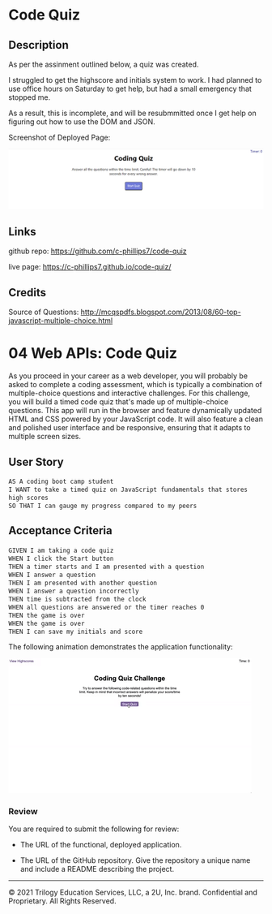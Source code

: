 # Code Quiz

## Description

As per the assinment outlined below, a quiz was created.

I struggled to get the highscore and initials system to work. I had planned to use office hours on Saturday to get help, but had a small emergency that stopped me.

As a result, this is incomplete, and will be resubmmitted once I get help on figuring out how to use the DOM and JSON.

Screenshot of Deployed Page:

![Screenshot](https://github.com/c-phillips7/code-quiz/blob/master/Assets/Screenshot.png?raw=true)
 
## Links 

github repo:
https://github.com/c-phillips7/code-quiz

live page:
https://c-phillips7.github.io/code-quiz/


## Credits

Source of Questions:
http://mcqspdfs.blogspot.com/2013/08/60-top-javascript-multiple-choice.html

# 04 Web APIs: Code Quiz

As you proceed in your career as a web developer, you will probably be asked to complete a coding assessment, which is typically a combination of multiple-choice questions and interactive challenges. For this challenge, you will build a timed code quiz that's made up of multiple-choice questions. This app will run in the browser and feature dynamically updated HTML and CSS powered by your JavaScript code. It will also feature a clean and polished user interface and be responsive, ensuring that it adapts to multiple screen sizes.

## User Story

```
AS A coding boot camp student
I WANT to take a timed quiz on JavaScript fundamentals that stores high scores
SO THAT I can gauge my progress compared to my peers
```

## Acceptance Criteria

```
GIVEN I am taking a code quiz
WHEN I click the Start button
THEN a timer starts and I am presented with a question
WHEN I answer a question
THEN I am presented with another question
WHEN I answer a question incorrectly
THEN time is subtracted from the clock
WHEN all questions are answered or the timer reaches 0
THEN the game is over
WHEN the game is over
THEN I can save my initials and score
```

The following animation demonstrates the application functionality:

![Demonstration of the Coding Quiz Challenge.](./Assets/04-web-apis-homework-demo.gif)

### Review

You are required to submit the following for review:

* The URL of the functional, deployed application.

* The URL of the GitHub repository. Give the repository a unique name and include a README describing the project.

---
© 2021 Trilogy Education Services, LLC, a 2U, Inc. brand. Confidential and Proprietary. All Rights Reserved.
